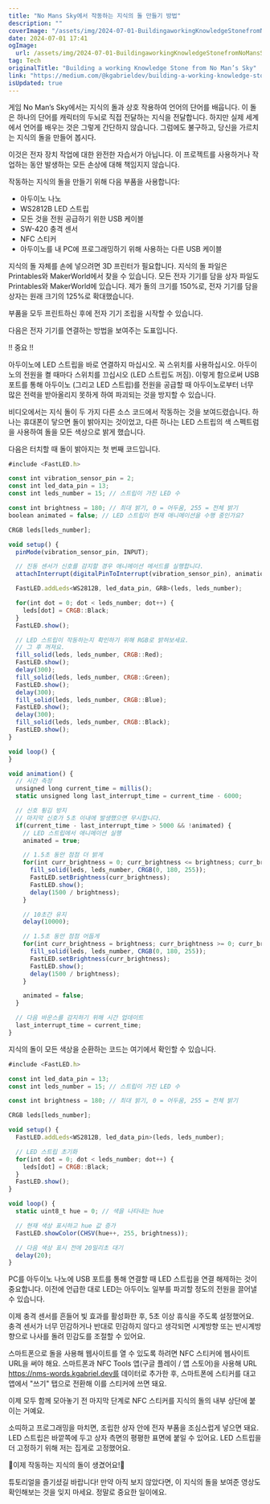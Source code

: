 ```yaml
---
title: "No Mans Sky에서 작동하는 지식의 돌 만들기 방법"
description: ""
coverImage: "/assets/img/2024-07-01-BuildingaworkingKnowledgeStonefromNoMansSky_0.png"
date: 2024-07-01 17:41
ogImage:
  url: /assets/img/2024-07-01-BuildingaworkingKnowledgeStonefromNoMansSky_0.png
tag: Tech
originalTitle: "Building a working Knowledge Stone from No Man’s Sky"
link: "https://medium.com/@kgabrieldev/building-a-working-knowledge-stone-from-no-mans-sky-417d25dd6fce"
isUpdated: true
---
```


게임 No Man’s Sky에서는 지식의 돌과 상호 작용하여 언어의 단어를 배웁니다. 이 돌은 하나의 단어를 캐릭터의 두뇌로 직접 전달하는 지식을 전달합니다. 하지만 실제 세계에서 언어를 배우는 것은 그렇게 간단하지 않습니다. 그럼에도 불구하고, 당신을 가르치는 지식의 돌을 만들어 봅시다.

이것은 전자 장치 작업에 대한 완전한 자습서가 아닙니다. 이 프로젝트를 사용하거나 작업하는 동안 발생하는 모든 손상에 대해 책임지지 않습니다.

작동하는 지식의 돌을 만들기 위해 다음 부품을 사용합니다:

- 아두이노 나노
- WS2812B LED 스트립
- 모든 것을 전원 공급하기 위한 USB 케이블
- SW-420 충격 센서
- NFC 스티커
- 아두이노를 내 PC에 프로그래밍하기 위해 사용하는 다른 USB 케이블

<div class="content-ad"></div>

지식의 돌 자체를 손에 넣으려면 3D 프린터가 필요합니다. 지식의 돌 파일은 Printables와 MakerWorld에서 찾을 수 있습니다. 모든 전자 기기를 담을 상자 파일도 Printables와 MakerWorld에 있습니다. 제가 돌의 크기를 150%로, 전자 기기를 담을 상자는 원래 크기의 125%로 확대했습니다.

부품을 모두 프린트하신 후에 전자 기기 조립을 시작할 수 있습니다.

다음은 전자 기기를 연결하는 방법을 보여주는 도표입니다.

<div class="content-ad"></div>

!! 중요 !!

아두이노에 LED 스트립을 바로 연결하지 마십시오. 꼭 스위치를 사용하십시오. 아두이노의 전원을 켤 때마다 스위치를 끄십시오 (LED 스트립도 꺼짐). 이렇게 함으로써 USB 포트를 통해 아두이노 (그리고 LED 스트립)를 전원을 공급할 때 아두이노로부터 너무 많은 전력을 받아올리지 못하게 하여 파괴되는 것을 방지할 수 있습니다.

비디오에서는 지식 돌이 두 가지 다른 소스 코드에서 작동하는 것을 보여드렸습니다. 하나는 휴대폰이 닿으면 돌이 밝아지는 것이었고, 다른 하나는 LED 스트립의 색 스펙트럼을 사용하여 돌을 모든 색상으로 밝게 했습니다.

다음은 터치할 때 돌이 밝아지는 첫 번째 코드입니다.

<div class="content-ad"></div>

```js
#include <FastLED.h>

const int vibration_sensor_pin = 2;
const int led_data_pin = 13;
const int leds_number = 15; // 스트립이 가진 LED 수

const int brightness = 180; // 최대 밝기, 0 = 어두움, 255 = 전체 밝기
boolean animated = false; // LED 스트립이 현재 애니메이션을 수행 중인가요?

CRGB leds[leds_number];

void setup() {
  pinMode(vibration_sensor_pin, INPUT);

  // 진동 센서가 신호를 감지할 경우 애니메이션 메서드를 실행합니다.
  attachInterrupt(digitalPinToInterrupt(vibration_sensor_pin), animation, RISING);

  FastLED.addLeds<WS2812B, led_data_pin, GRB>(leds, leds_number);

  for(int dot = 0; dot < leds_number; dot++) {
    leds[dot] = CRGB::Black;
  }
  FastLED.show();

  // LED 스트립이 작동하는지 확인하기 위해 RGB로 밝혀보세요.
  // 그 후 꺼져요.
  fill_solid(leds, leds_number, CRGB::Red);
  FastLED.show();
  delay(300);
  fill_solid(leds, leds_number, CRGB::Green);
  FastLED.show();
  delay(300);
  fill_solid(leds, leds_number, CRGB::Blue);
  FastLED.show();
  delay(300);
  fill_solid(leds, leds_number, CRGB::Black);
  FastLED.show();
}

void loop() {
}

void animation() {
  // 시간 측정
  unsigned long current_time = millis();
  static unsigned long last_interrupt_time = current_time - 6000;

  // 신호 튕김 방지
  // 마지막 신호가 5초 이내에 발생했으면 무시합니다.
  if(current_time - last_interrupt_time > 5000 && !animated) {
    // LED 스트립에서 애니메이션 실행
    animated = true;

    // 1.5초 동안 점점 더 밝게
    for(int curr_brightness = 0; curr_brightness <= brightness; curr_brightness++) {
      fill_solid(leds, leds_number, CRGB(0, 180, 255));
      FastLED.setBrightness(curr_brightness);
      FastLED.show();
      delay(1500 / brightness);
    }

    // 10초간 유지
    delay(10000);

    // 1.5초 동안 점점 어둡게
    for(int curr_brightness = brightness; curr_brightness >= 0; curr_brightness--) {
      fill_solid(leds, leds_number, CRGB(0, 180, 255));
      FastLED.setBrightness(curr_brightness);
      FastLED.show();
      delay(1500 / brightness);
    }

    animated = false;
  }

  // 다음 바운스를 감지하기 위해 시간 업데이트
  last_interrupt_time = current_time;
}
```

지식의 돌이 모든 색상을 순환하는 코드는 여기에서 확인할 수 있습니다.

```js
#include <FastLED.h>

const int led_data_pin = 13;
const int leds_number = 15; // 스트립이 가진 LED 수

const int brightness = 180; // 최대 밝기, 0 = 어두움, 255 = 전체 밝기

CRGB leds[leds_number];

void setup() {
  FastLED.addLeds<WS2812B, led_data_pin>(leds, leds_number);

  // LED 스트립 초기화
  for(int dot = 0; dot < leds_number; dot++) {
    leds[dot] = CRGB::Black;
  }
  FastLED.show();
}

void loop() {
  static uint8_t hue = 0; // 색을 나타내는 hue

  // 현재 색상 표시하고 hue 값 증가
  FastLED.showColor(CHSV(hue++, 255, brightness));

  // 다음 색상 표시 전에 20밀리초 대기
  delay(20);
}
```

PC를 아두이노 나노에 USB 포트를 통해 연결할 때 LED 스트립을 연결 해제하는 것이 중요합니다. 이전에 언급한 대로 LED는 아두이노 일부를 파괴할 정도의 전원을 끌어낼 수 있습니다.

<div class="content-ad"></div>

이제 충격 센서를 흔들어 빛 효과를 활성화한 후, 5초 이상 휴식을 주도록 설정했어요. 충격 센서가 너무 민감하거나 반대로 민감하지 않다고 생각되면 시계방향 또는 반시계방향으로 나사를 돌려 민감도를 조절할 수 있어요.

스마트폰으로 돌을 사용해 웹사이트를 열 수 있도록 하려면 NFC 스티커에 웹사이트 URL을 써야 해요. 스마트폰과 NFC Tools 앱(구글 플레이 / 앱 스토어)을 사용해 URL https://nms-words.kgabriel.dev를 데이터로 추가한 후, 스마트폰에 스티커를 대고 앱에서 "쓰기" 탭으로 전환해 이를 스티커에 쓰면 돼요.

이제 모두 함께 모아놓기 전 마지막 단계로 NFC 스티커를 지식의 돌의 내부 상단에 붙이는 거예요.

소띠하고 프로그래밍을 마치면, 조립한 상자 안에 전자 부품을 조심스럽게 넣으면 돼요. LED 스트립은 바깥쪽에 두고 상자 측면의 평평한 표면에 붙일 수 있어요. LED 스트립을 더 고정하기 위해 저는 집게로 고정했어요.

<div class="content-ad"></div>

🎉이제 작동하는 지식의 돌이 생겼어요!🎉

튜토리얼을 즐기셨길 바랍니다! 만약 아직 보지 않았다면, 이 지식의 돌을 보여준 영상도 확인해보는 것을 잊지 마세요. 정말로 중요한 일이에요.
